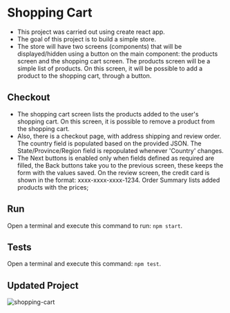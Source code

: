 # Shopping Cart

- This project was carried out using create react app.
- The goal of this project is to build a simple store.
- The store will have two screens (components) that will be displayed/hidden using a button on the main component: the products screen and the shopping cart screen. The products screen will be a simple list of products. On this screen, it will be possible to add a product to the shopping cart, through a button.

## Checkout
- The shopping cart screen lists the products added to the user's shopping cart. On this screen, it is possible to remove a product from the shopping cart.
- Also, there is a checkout page, with address shipping and review order. The country field is populated based on the provided JSON. The State/Province/Region field is repopulated whenever 'Country' changes.
- The Next buttons is enabled only when fields defined as required are filled, the Back buttons take you to the previous screen, these keeps the form with the values saved. On the review screen, the credit card is shown in the format: xxxx-xxxx-xxxx-1234. Order Summary lists added products with the prices;

## Run

Open a terminal and execute this command to run: ```npm start```.

## Tests

Open a terminal and execute this command: ```npm test```. 

## Updated Project

![shopping-cart](https://user-images.githubusercontent.com/62312328/174800351-5140820c-8f13-4803-805b-7682cc53cabe.gif)



